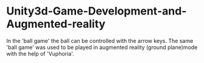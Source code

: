 # Unity3d-Game-Development-and-Augmented-reality

In the 'ball game' the ball can be controlled with the arrow keys.
The same 'ball game' was used to be played in augmented reality (ground plane)mode with the help of 'Vuphoria'.


